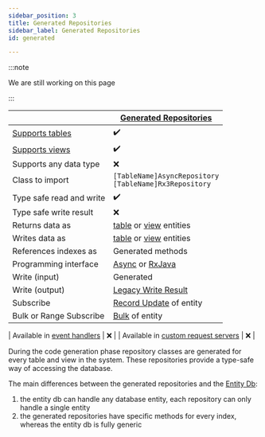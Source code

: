 ```yaml
---
sidebar_position: 3
title: Generated Repositories
sidebar_label: Generated Repositories
id: generated

---
```


:::note

We are still working on this page

:::

|                                                                                                                                | [Generated Repositories](../generated)                                             |
|--------------------------------------------------------------------------------------------------------------------------------|------------------------------------------------------------------------------------|
| [Supports tables](../../../concepts/data-structure/tables)                                                                     | ✔️                                                                                 |
| [Supports views](../../../concepts/data-structure/views)                                                                       | ✔️                                                                                 |
| Supports any data type                                                                                                         | ❌                                                                                  |
| Class to import                                                                                                                | `[TableName]AsyncRepository` <br/> `[TableName]Rx3Repository`                      |
| Type safe read and write                                                                                                       | ✔️                                                                                 | 
| Type safe write result                                                                                                         | ❌                                                                                  | 
| Returns data as                                                                                                                | [table](../../data-types/tables) or [view](../../data-types/views) entities        |
| Writes data as                                                                                                                 | [table](../../data-types/tables) or [view](../../data-types/views) entities        |
| References indexes as                                                                                                          | Generated methods                                                                  |
| Programming interface                                                                                                          | [Async](../../../reference/apis/async) or [RxJava](../../../reference/apis/rxjava) |
| Write (input)                                                                                                                  | Generated                                                                          |
| Write (output)                                                                                                                 | [Legacy Write Result](../../helper/write-result/legacy)                            |
| Subscribe                                                                                                                      | [Record Update](../../helper/subscription/record-update) of entity                 |
| Bulk or Range Subscribe                                                                                                        | [Bulk](../../helper/subscription/bulk) of entity                                   |

| Available in [event handlers](/creating-applications/defining-your-application/business-logic/event-handlers/)       | ❌                                                                                  |
| Available in [custom request servers](/creating-applications/defining-your-application/user-interface/request-servers/rs-advanced-technical-details/#custom-request-servers) | ❌                                                                                  |

During the code generation phase repository classes are generated for every table and view in the system. These 
repositories provide a type-safe way of accessing the database. 

The main differences between the generated repositories and the [Entity Db](../entity-db):

1. the entity db can handle any database entity, each repository can only handle a single entity
2. the generated repositories have specific methods for every index, whereas the entity db is fully generic

